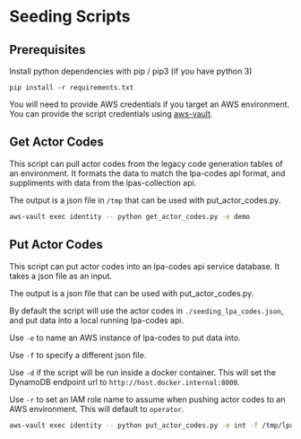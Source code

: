 # Seeding Scripts

## Prerequisites

Install python dependencies with pip / pip3 (if you have python 3)

``` shell
pip install -r requirements.txt
```

You will need to provide AWS credentials if you target an AWS environment. You can provide the script credentials using [aws-vault](https://github.com/99designs/aws-vault).

## Get Actor Codes

This script can pull actor codes from the legacy code generation tables of an environment. It formats the data to match the lpa-codes api format, and suppliments with data from the lpas-collection api.

The output is a json file in `/tmp` that can be used with put_actor_codes.py.

```bash
aws-vault exec identity -- python get_actor_codes.py -e demo
```

## Put Actor Codes

This script can put actor codes into an lpa-codes api service database. It takes a json file as an input.

The output is a json file that can be used with put_actor_codes.py.

By default the script will use the actor codes in `./seeding_lpa_codes.json`, and put data into a local running lpa-codes api.

Use `-e` to name an AWS instance of lpa-codes to put data into.

Use `-f` to specify a different json file.

Use `-d` if the script will be run inside a docker container. This will set the DynamoDB endpoint url to `http://host.docker.internal:8000`.

Use `-r` to set an IAM role name to assume when pushing actor codes to an AWS environment. This will default to `operator`.

```bash
aws-vault exec identity -- python put_actor_codes.py -e int -f /tmp/lpa_codes_demo_2020-06-04.json -d
```

